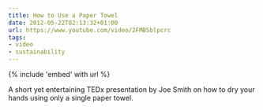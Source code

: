 ```yaml
---
title: How to Use a Paper Towel
date: 2012-05-22T02:13:32+01:00
url: https://www.youtube.com/video/2FMBSblpcrc
tags:
- video
- sustainability
---
```

{% include 'embed' with url %}

A short yet entertaining TEDx presentation by Joe Smith on how to dry your hands using only a single paper towel.
